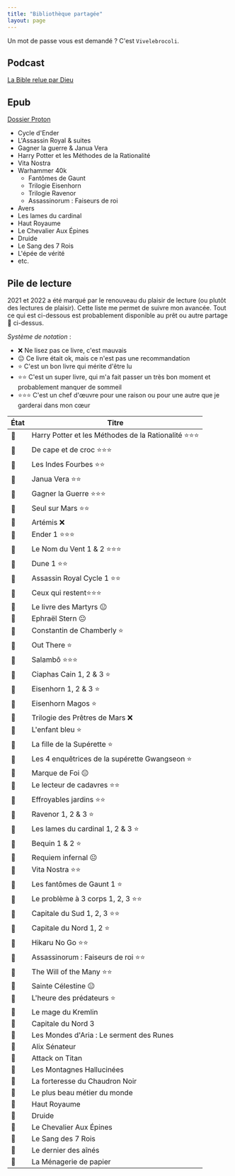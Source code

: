 ```yaml
---
title: "Bibliothèque partagée"
layout: page
---
```


Un mot de passe vous est demandé ? C'est `Vivelebrocoli`.

## Podcast

[La Bible relue par Dieu](https://drive.proton.me/urls/KPQH3SF69W#t6MjcUxgsenh)

## Epub

[Dossier Proton](https://drive.proton.me/urls/HVD02GVTVR#RN1gy6yDMbaQ)

- Cycle d'Ender
- L'Assassin Royal & suites
- Gagner la guerre & Janua Vera
- Harry Potter et les Méthodes de la Rationalité
- Vita Nostra
- Warhammer 40k
  - Fantômes de Gaunt
  - Trilogie Eisenhorn
  - Trilogie Ravenor
  - Assassinorum : Faiseurs de roi
- Avers
- Les lames du cardinal
- Haut Royaume
- Le Chevalier Aux Épines 
- Druide
- Le Sang des 7 Rois
- L'épée de vérité 
- etc.

## Pile de lecture
2021 et 2022 a été marqué par le renouveau du plaisir de lecture (ou plutôt des lectures de plaisir). Cette liste me permet de suivre mon avancée. Tout ce qui est ci-dessous est probablement disponible au prêt ou autre partage 🏴 ci-dessus.

*Système de notation* :
- ❌ Ne lisez pas ce livre, c'est mauvais
- 😐  Ce livre était ok, mais ce n'est pas une recommandation 
- ⭐ C'est un bon livre qui mérite d'être lu
- ⭐⭐ C'est un super livre, qui m'a fait passer un très bon moment et probablement manquer de sommeil
- ⭐⭐⭐ C'est un chef d'œuvre pour une raison ou pour une autre que je garderai dans mon cœur 

État | Titre
---|---
📗 | Harry Potter et les Méthodes de la Rationalité ⭐⭐⭐
📗 | De cape et de croc ⭐⭐⭐
📗 | Les Indes Fourbes ⭐⭐
📗 | Janua Vera ⭐⭐
📗 | Gagner la Guerre ⭐⭐⭐
📗 | Seul sur Mars ⭐⭐
📗 | Artémis ❌
📗 | Ender 1 ⭐⭐⭐
📗 | Le Nom du Vent 1 & 2 ⭐⭐⭐
📗 | Dune 1 ⭐⭐ 
📗 | Assassin Royal Cycle 1 ⭐⭐
📗 | Ceux qui restent⭐⭐⭐ 
📗 | Le livre des Martyrs 😐
📗 | Ephraël Stern 😐
📗 | Constantin de Chamberly ⭐
📗 | Out There ⭐
📗 | Salambô ⭐⭐⭐
📗 | Ciaphas Cain 1, 2 & 3 ⭐
📗 | Eisenhorn 1, 2 & 3 ⭐
📗 | Eisenhorn Magos ⭐
📗 | Trilogie des Prêtres de Mars ❌
📗 | L'enfant bleu ⭐
📗 | La fille de la Supérette ⭐
📗 | Les 4 enquêtrices de la supérette Gwangseon ⭐
📗 | Marque de Foi 😐
📗 | Le lecteur de cadavres ⭐⭐
📗 | Effroyables jardins ⭐⭐
📗 | Ravenor 1, 2 & 3 ⭐
📗 | Les lames du cardinal 1, 2 & 3 ⭐
📗 | Bequin 1 & 2 ⭐
📗 | Requiem infernal 😐
📗 | Vita Nostra ⭐⭐
📗 | Les fantômes de Gaunt 1 ⭐
📗 | Le problème à 3 corps 1, 2, 3 ⭐⭐
📗 | Capitale du Sud 1, 2, 3 ⭐⭐
📗 | Capitale du Nord 1, 2 ⭐
📗 | Hikaru No Go ⭐⭐
📗 | Assassinorum : Faiseurs de roi ⭐⭐
📗 | The Will of the Many ⭐⭐
📖 | Sainte Célestine 😐
📖 | L'heure des prédateurs ⭐
📕 | Le mage du Kremlin
📕 | Capitale du Nord 3
📕 | Les Mondes d'Aria : Le serment des Runes
📕 | Alix Sénateur
📕 | Attack on Titan
📕 | Les Montagnes Hallucinées
📕 | La forteresse du Chaudron Noir
📕 | Le plus beau métier du monde
📕 | Haut Royaume
📕 | Druide
📕 | Le Chevalier Aux Épines
📕 | Le Sang des 7 Rois
📕 | Le dernier des aînés
📕 | La Ménagerie de papier
